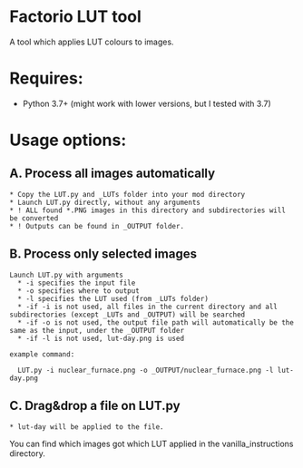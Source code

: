 # Factorio LUT tool

A tool which applies LUT colours to images.


# Requires:
 * Python 3.7+ (might work with lower versions, but I tested with 3.7)

# Usage options:

  ## A. Process all images automatically
    * Copy the LUT.py and _LUTs folder into your mod directory
    * Launch LUT.py directly, without any arguments
    * ! ALL found *.PNG images in this directory and subdirectories will be converted
    * ! Outputs can be found in _OUTPUT folder.
    
  ## B. Process only selected images
    Launch LUT.py with arguments
      * -i specifies the input file
      * -o specifies where to output
      * -l specifies the LUT used (from _LUTs folder)      
      * -if -i is not used, all files in the current directory and all subdirectories (except _LUTs and _OUTPUT) will be searched
      * -if -o is not used, the output file path will automatically be the same as the input, under the _OUTPUT folder
      * -if -l is not used, lut-day.png is used  
    
    example command:
    
      LUT.py -i nuclear_furnace.png -o _OUTPUT/nuclear_furnace.png -l lut-day.png
    
  ## C. Drag&drop a file on LUT.py
    * lut-day will be applied to the file.


You can find which images got which LUT applied in the vanilla_instructions directory.
